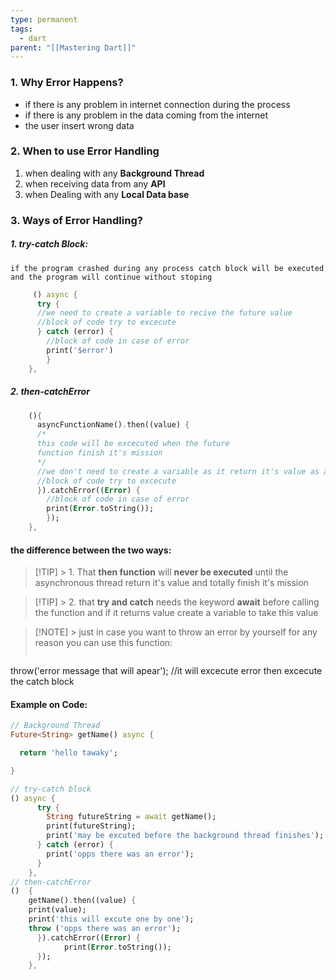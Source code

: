 ```yaml
---
type: permanent
tags:
  - dart
parent: "[[Mastering Dart]]"
---
```

### 1. Why Error Happens?
- if there is any problem in internet connection during the process
- if there is any problem in the data coming from the internet
- the user insert wrong data

### 2. When to use Error Handling
1. when dealing with any __Background Thread__
2. when receiving data from any __API__
3. when Dealing with any __Local Data base__
### 3. Ways of Error Handling?
 ##### 1. try-catch Block:
	if the program crashed during any process catch block will be executed and the program will continue without stoping
	 
```dart
	 () async {
	  try {
	  //we need to create a variable to recive the future value
	  //block of code try to excecute
	  } catch (error) {
		//block of code in case of error
		print('$error')
		}
	},
```
##### 2. then-catchError
```dart
	(){
	  asyncFunctionName().then((value) {
	  /*
	  this code will be excecuted when the future 
	  function finish it's mission
	  */
	  //we don't need to create a variable as it return it's value as a prameter
	  //block of code try to excecute
	  }).catchError((Error) {
		//block of code in case of error
		print(Error.toString());
		});
	},
```
#### the difference between the two ways:
> [!TIP] > 1. That __then function__ will __never be executed__ until the asynchronous thread return it's value and totally finish it's mission 

> [!TIP] > 2. that __try and catch__ needs the keyword __await__ before calling the function and if it returns value create a variable to take this value

> [!NOTE] > just in case you want to throw an error by yourself for any reason you can use this function:
> ```dart 
throw('error message that will apear'); //it will excecute error then excecute the catch block 
#### Example on Code:
```dart
// Background Thread
Future<String> getName() async {

  return 'hello tawaky';

}

// try-catch block
() async {
	  try {
		String futureString = await getName();
		print(futureString);
		print('may be excuted before the background thread finishes');
	  } catch (error) {
		print('opps there was an error');
	  }
	},
// then-catchError
()  {
	getName().then((value) {
	print(value); 
	print('this will excute one by one');
	throw ('opps there was an error');
	  }).catchError((Error) {
            print(Error.toString());
	  });
	},
```

